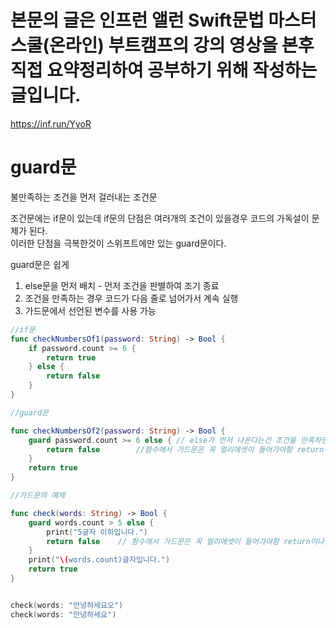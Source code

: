 # 본문의 글은 인프런 앨런 Swift문법 마스터 스쿨(온라인) 부트캠프의 강의 영상을 본후 직접 요약정리하여 공부하기 위해 작성하는 글입니다.
https://inf.run/YyoR

# guard문
불만족하는 조건을 먼저 걸러내는 조건문   
    
조건문에는 if문이 있는데 if문의 단점은 여러개의 조건이 있을경우 코드의 가독설이 문제가 된다.   
이러한 단점을 극복한것이 스위프트에만 있는 guard문이다.   

guard문은 쉽게   
1. else문을 먼저 배치 - 먼저 조건을 판별하여 조기 종료
2. 조건을 만족하는 경우 코드가 다음 줄로 넘어가서 계속 실행   
3. 가드문에서 선언된 변수를 사용 가능   

```swift
//if문
func checkNumbersOf1(password: String) -> Bool {
    if password.count >= 6 {
        return true
    } else {
        return false
    }
}

//guard문

func checkNumbersOf2(password: String) -> Bool {
    guard password.count >= 6 else { // else가 먼저 나온다는건 조건을 만족하면 밑으로 내려가! 아니면 그냥 여기서 끝내 라는 뜻이다.
        return false        //함수에서 가드문은 꼭 얼리에셋이 들어가야함 return이나 throw
    }
    return true
}

//가드문의 예제

func check(words: String) -> Bool {
    guard words.count > 5 else {
        print("5글자 이하입니다.")
        return false    // 함수에서 가드문은 꼭 얼리에셋이 들어가야함 return이나 throw
    }
    print("\(words.count)글자입니다.")
    return true
}


check(words: "안녕하세요오")
check(words: "안녕하세요")
```